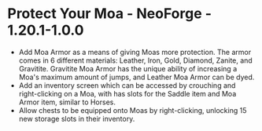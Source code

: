 # Protect Your Moa - NeoForge - 1.20.1-1.0.0

- Add Moa Armor as a means of giving Moas more protection. The armor comes in 6 different materials: Leather, Iron, Gold, Diamond, Zanite, and Gravitite. Gravitite Moa Armor has the unique ability of increasing a Moa's maximum amount of jumps, and Leather Moa Armor can be dyed.
- Add an inventory screen which can be accessed by crouching and right-clicking on a Moa, with has slots for the Saddle item and Moa Armor item, similar to Horses.
- Allow chests to be equipped onto Moas by right-clicking, unlocking 15 new storage slots in their inventory.

